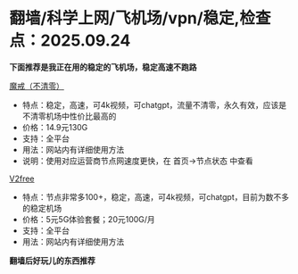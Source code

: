 # 翻墙/科学上网/飞机场/vpn/稳定,检查点：2025.09.24
**下面推荐是我正在用的稳定的飞机场，稳定高速不跑路**

 [魔戒（不清零）](https://mojie.app/register?aff=1pWspTHg#tt) 
* 特点：稳定，高速，可4k视频，可chatgpt，流量不清零，永久有效，应该是不清零机场中性价比最高的
* 价格：14.9元130G
* 支持：全平台 
* 用法：网站内有详细使用方法
* 说明：使用对应运营商节点网速度更快，在 首页->节点状态 中查看

 [V2free](https://w1.v2free.cc/auth/register?code=QKu7#tt) 
* 特点：节点非常多100+，稳定，高速，可4k视频，可chatgpt，目前为数不多的稳定机场
* 价格：5元5G体验套餐；20元100G/月
* 支持：全平台 
* 用法：网站内有详细使用方法

**翻墙后好玩儿的东西推荐**
 
 
